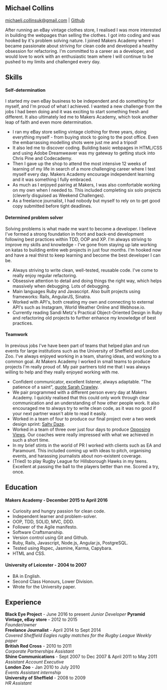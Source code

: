 ## Michael Collins
michaelj.collinsuk@gmail.com | [Github](https://github.com/michaeljcollinsuk)

After running an eBay vintage clothes store, I realised I was more interested in building the webpages than selling the clothes. I got into coding and was hooked by it's problem solving nature. I joined Makers Academy where I became passionate about striving for clean code and developed a healthy obsession for refactoring. I'm committed to a career as a developer, and would love to work with an enthusiastic team where I will continue to be pushed to my limits and challenged every day.

## Skills

#### Self-determination

I started my own eBay business to be independent and do something for myself, and I'm proud of what I achieved. I wanted a new challenge from the jobs I had been doing and it was exciting to start something fresh and different. It also ultimately led me to Makers Academy, which took another leap of faith and even more determination.

- I ran my eBay store selling vintage clothing for three years, doing everything myself - from buying stock to going to the post office. Even the embarrassing modelling shots were just me and a tripod!
- It also led me to discover coding. Building basic webpages in HTML/CSS and using Adobe Dreamweaver was my gateway to getting stuck into Chris Pine and Codecademy.
- Then I gave up the shop to attend the most intensive 12 weeks of learning of my life in search of a more challenging career where I test myself every day. Makers Academy encourage independent learning and it was something I fully embraced.
- As much as I enjoyed pairing at Makers, I was also comfortable working on my own when I needed to. This included completing six solo projects (cleverly disguised as Weekend Challenges).
- As a freelance journalist, I had nobody but myself to rely on to get good copy submitted before tight deadlines.


#### Determined problem solver

Solving problems is what made me want to become a developer. I believe I've formed a strong foundation in front and back-end development following best practices within TDD, OOP and XP. I'm always striving to improve my skills and knowledge - I've gone from staying up late working on katas to building entire web projects in just four months. I'm hooked now and have a real thirst to keep learning and become the best developer I can be.

- Always striving to write clean, well-tested, reusable code. I've come to really enjoy regular refactoring.
- Obsessive attention to detail and doing things the right way, which helps massively when debugging. Lots of debugging.
- Main languages Ruby and Javascript. Also built projects using frameworks: Rails, AngularJS, Sinatra.
- Worked with API's, both creating my own and connecting to external API's such as Instagram, World Weather Online and Webhose.io.
- Currently reading Sandi Metz's Practical Object-Oriented Design in Ruby and refactoring old projects to further enhance my knowledge of best practices.


#### Teamwork

In previous jobs I've have been part of teams that helped plan and run events for large institutions such as the University of Sheffield and London Zoo. I've always enjoyed working in a team, sharing ideas, and working to a common goal. At Makers Academy I worked in small teams to produce projects I'm really proud of. My pair partners told me that I was always willing to help and they really enjoyed working with me.

- Confident communicator, excellent listener, always adaptable. "The patience of a saint", [quote Sarah Crawley](https://github.com/sara6).
- We pair programmed with a different person every day at Makers Academy. I quickly realised that this could only work through clear communication and an understanding of how other people work. It also encouraged me to always try to write clean code, as it was no good if your next partner wasn't able to read it easily.
- Worked in a team of four to produce our final project over a two week design sprint: [Salty Daze](https://github.com/michaeljcollinsuk/The-app-of-GNAR).
- Worked in a team of three over just four days to produce [Opposing Views](https://github.com/michaeljcollinsuk/Your-Own-Opposition). Our coaches were really impressed with what we achieved in such a short time.
- In my brief stints in the world of PR I worked with clients such as EA and Paramount. This included coming up with ideas to pitch, organising events, and harassing journalists about non-existent coverage.
- (Tried) to play Rugby League for Hillsborough Hawks in my teens. Excellent at passing the ball to the players better than me. Scored a try, once.


## Education

#### Makers Academy - December 2015 to April 2016

- Curiosity and hungry passion for clean code.
- Independent learner and problem-solver.
- OOP, TDD, SOLID, MVC, DDD.
- Follower of the Agile manifesto.
- Software Craftsmanship.
- Version control using Git and Github.
- Ruby, Rails, Javascript, Node.js, Angular.js, PostgreSQL.
- Tested using Rspec, Jasmine, Karma, Capybara.
- HTML and CSS.

#### University of Leicester - 2004 to 2007

- BA in English.
- Second Class Honours, Lower Division.
- Wrote for the University paper.

## Experience

**Black Eye Project** - June 2016 to present
*Junior Developer*
**Pyramid Vintage, eBay store** - 2012 to 2015    
*Founder/owner*  
**Freelance Journalist** - April 2014 to Sept 2014  
*Covered Sheffield Eagles rugby matches for the Rugby League Weekly paper*  
**British Red Cross** - 2010 to 2011  
*Corporate Partnerships Assistant*  
**Shine Communications** - Sept 2007 to Dec 2007 & April 2011 to May 2011   
*Assistant Account Executive*  
**London Zoo** - Jan 2010 to July 2010   
*Events Assistant internship*  
**University of Sheffield** - 2008 to 2009   
*HR Assistant*  
